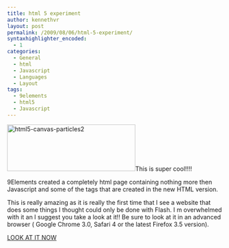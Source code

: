 ```yaml
---
title: html 5 experiment
author: kennethvr
layout: post
permalink: /2009/08/06/html-5-experiment/
syntaxhighlighter_encoded:
  - 1
categories:
  - General
  - html
  - Javascript
  - Languages
  - Layout
tags:
  - 9elements
  - html5
  - Javascript
---
```

<img class="alignright size-medium wp-image-868" title="html5-canvas-particles2" src="http://www.devexp.eu/wp-content/uploads/2009/08/html5-canvas-particles2-300x109.png" alt="html5-canvas-particles2" width="300" height="109" />This is super cool!!!!

9Elements created a completely html page containing nothing more then Javascript and some of the tags that are created in the new HTML version.

This is really amazing as it is really the first time that I see a website that does some things I thought could only be done with Flash. I m overwhelmed with it an I suggest you take a look at it!! Be sure to look at it in an advanced browser ( Google Chrome 3.0, Safari 4 or the latest Firefox 3.5 version).

<a href="http://9elements.com/io/projects/html5/canvas/" target="_blank">LOOK AT IT NOW</a>